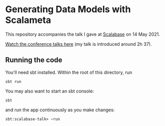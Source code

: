 # Generating Data Models with Scalameta

This repository accompanies the talk I gave at [Scalabase](https://www.scalabaseconf.com/) on 14 May 2021.

[Watch the conference talks here](https://vimeo.com/547654644/57a3ab2e82) (my talk is introduced around 2h 37). <!-- TODO: Youtube? -->

## Running the code

You'll need sbt installed. Within the root of this directory, run

```
sbt run
```

You may also want to start an sbt console:

```
sbt
```

and run the app continuously as you make changes:

```
sbt:scalabase-talk> ~run
```
